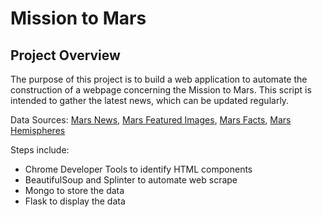 # Mission to Mars

## Project Overview
The purpose of this project is to build a web application to automate the construction of a webpage concerning the Mission to Mars.  This script is intended to gather the latest news, which can be updated regularly.

Data Sources: [Mars News](https://mars.nasa.gov/news/?page=0&per_page=40&order=publish_date+desc%2Ccreated_at+desc&search=&category=19%2C165%2C184%2C204&blank_scope=Latest), [Mars Featured Images](https://spaceimages-mars.com/), [Mars Facts](https://galaxyfacts-mars.com/), [Mars Hemispheres](https://astrogeology.usgs.gov/search/results?q=hemisphere+enhanced&k1=target&v1=Mars) 

Steps include:
- Chrome Developer Tools to identify HTML components
- BeautifulSoup and Splinter to automate web scrape
- Mongo to store the data
- Flask to display the data
